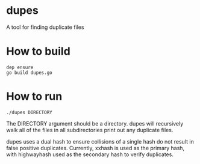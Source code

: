 # dupes
A tool for finding duplicate files

# How to build
```
dep ensure
go build dupes.go
```

# How to run
`./dupes DIRECTORY`

The DIRECTORY argument should be a directory. dupes will recursively walk all of the files in all subdirectories print out any duplicate files.

dupes uses a dual hash to ensure collisions of a single hash do not result in false positive duplicates. Currently, xxhash is used as the primary hash, with highwayhash used as the secondary hash to verify duplicates.